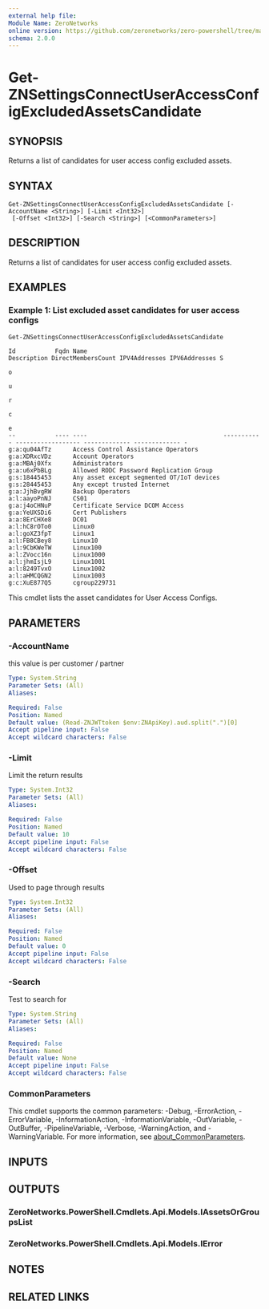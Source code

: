 ```yaml
---
external help file:
Module Name: ZeroNetworks
online version: https://github.com/zeronetworks/zero-powershell/tree/master/src/help/zeronetworks/get-znsettingsconnectuseraccessconfigexcludedassetscandidate
schema: 2.0.0
---
```


# Get-ZNSettingsConnectUserAccessConfigExcludedAssetsCandidate

## SYNOPSIS
Returns a list of candidates for user access config excluded assets.

## SYNTAX

```
Get-ZNSettingsConnectUserAccessConfigExcludedAssetsCandidate [-AccountName <String>] [-Limit <Int32>]
 [-Offset <Int32>] [-Search <String>] [<CommonParameters>]
```

## DESCRIPTION
Returns a list of candidates for user access config excluded assets.

## EXAMPLES

### Example 1: List excluded asset candidates for user access configs
```powershell
Get-ZNSettingsConnectUserAccessConfigExcludedAssetsCandidate
```

```output
Id           Fqdn Name                                      Description DirectMembersCount IPV4Addresses IPV6Addresses S
                                                                                                                       o
                                                                                                                       u
                                                                                                                       r
                                                                                                                       c
                                                                                                                       e
--           ---- ----                                      ----------- ------------------ ------------- ------------- -
g:a:qu04AfTz      Access Control Assistance Operators                                                                   
g:a:XDRxcVDz      Account Operators                                                                                     
g:a:MBAj0Xfx      Administrators                                                                                        
g:a:u6xPbBLg      Allowed RODC Password Replication Group                                                               
g:s:18445453      Any asset except segmented OT/IoT devices                                                             
g:s:28445453      Any except trusted Internet                                                                           
g:a:JjhBvgRW      Backup Operators                                                                                      
a:l:aayoPnNJ      CS01                                                                                                  
g:a:j4oCHNuP      Certificate Service DCOM Access                                                                       
g:a:YeUXSDi6      Cert Publishers                                                                                       
a:a:8ErCHXe8      DC01                                                                                                  
a:l:hC8rOTo0      Linux0                                                                                                
a:l:goXZ3fpT      Linux1                                                                                                
a:l:FB8CBey8      Linux10                                                                                               
a:l:9CbKWeTW      Linux100                                                                                              
a:l:ZVocc16n      Linux1000                                                                                             
a:l:jhmIsjL9      Linux1001                                                                                             
a:l:8249TvxO      Linux1002                                                                                             
a:l:aHMCQGN2      Linux1003                                                                                             
g:c:XuE877Q5      cgroup229731 
```

This cmdlet lists the asset candidates for User Access Configs.

## PARAMETERS

### -AccountName
this value is per customer / partner

```yaml
Type: System.String
Parameter Sets: (All)
Aliases:

Required: False
Position: Named
Default value: (Read-ZNJWTtoken $env:ZNApiKey).aud.split(".")[0]
Accept pipeline input: False
Accept wildcard characters: False
```

### -Limit
Limit the return results

```yaml
Type: System.Int32
Parameter Sets: (All)
Aliases:

Required: False
Position: Named
Default value: 10
Accept pipeline input: False
Accept wildcard characters: False
```

### -Offset
Used to page through results

```yaml
Type: System.Int32
Parameter Sets: (All)
Aliases:

Required: False
Position: Named
Default value: 0
Accept pipeline input: False
Accept wildcard characters: False
```

### -Search
Test to search for

```yaml
Type: System.String
Parameter Sets: (All)
Aliases:

Required: False
Position: Named
Default value: None
Accept pipeline input: False
Accept wildcard characters: False
```

### CommonParameters
This cmdlet supports the common parameters: -Debug, -ErrorAction, -ErrorVariable, -InformationAction, -InformationVariable, -OutVariable, -OutBuffer, -PipelineVariable, -Verbose, -WarningAction, and -WarningVariable. For more information, see [about_CommonParameters](http://go.microsoft.com/fwlink/?LinkID=113216).

## INPUTS

## OUTPUTS

### ZeroNetworks.PowerShell.Cmdlets.Api.Models.IAssetsOrGroupsList

### ZeroNetworks.PowerShell.Cmdlets.Api.Models.IError

## NOTES

## RELATED LINKS

